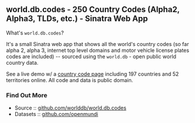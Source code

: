 
## world.db.codes - 250 Country Codes (Alpha2, Alpha3, TLDs, etc.) - Sinatra Web App


What's `world.db.codes`?

It's a small Sinatra web app that shows all the world's country codes
(so far alpha 2, alpha 3, internet top level domains
and motor vehicle license plates codes are included) --
sourced using the `world.db` - open public world country data.

See a live demo w/
a [country code page](http://countrycodes.herokuapp.com)
including 197 countries and 52 territories online.
All code and data is public domain.


### Find Out More

- Source   :: [github.com/worlddb/world.db.codes](https://github.com/worlddb/world.db.codes)
- Datasets :: [github.com/openmundi](https://github.com/openmundi)
